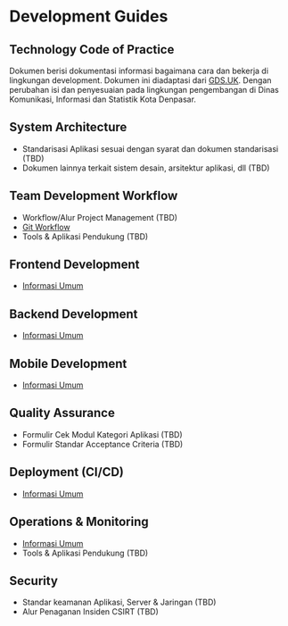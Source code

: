 # Development Guides

## Technology Code of Practice
Dokumen berisi dokumentasi informasi bagaimana cara dan bekerja di lingkungan development. 
Dokumen ini diadaptasi dari [GDS.UK](https://www.gov.uk/government/publications/technology-code-of-practice/technology-code-of-practice). 
Dengan perubahan isi dan penyesuaian pada lingkungan pengembangan di Dinas Komunikasi, Informasi dan Statistik Kota Denpasar.

## System Architecture
- Standarisasi Aplikasi sesuai dengan syarat dan dokumen standarisasi (TBD)
- Dokumen lainnya terkait sistem desain, arsitektur aplikasi, dll (TBD)

## Team Development Workflow
- Workflow/Alur Project Management (TBD)
- [Git Workflow](./git_workflow.md)
- Tools & Aplikasi Pendukung (TBD)

## Frontend Development
- [Informasi Umum](./frontend.md)

## Backend Development
- [Informasi Umum](./backend.md)

## Mobile Development
- [Informasi Umum](./mobile.md)

## Quality Assurance
- Formulir Cek Modul Kategori Aplikasi (TBD)
- Formulir Standar Acceptance Criteria (TBD)

## Deployment (CI/CD)
- [Informasi Umum](./deployment.md)

## Operations & Monitoring
- [Informasi Umum](TBD)
- Tools & Aplikasi Pendukung (TBD)

## Security
- Standar keamanan Aplikasi, Server & Jaringan (TBD)
- Alur Penaganan Insiden CSIRT (TBD)
